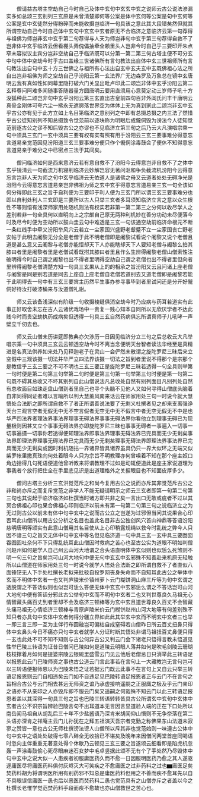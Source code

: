 <!-- { "loadSidebar": true } -->
　　僧请益古塔主空劫自己今时自己及体中玄句中玄玄中玄之说师云古公说法渗漏实多如总颂三玄别列三玄原是未曾清楚即何等公案是体中玄何等公案是句中玄何等公案是玄中玄徒然分得粉碎而未能收摄岂临济一句具该之意此其大段错矣然但就其所谓空劫自己今时自己体中玄句中玄玄中玄者原无不合临济之意临济云第一句荐得与祖佛为师岂非玄中玄乎第二句荐得与人天为师岂非句中玄乎第三句荐得自救不了岂非体中玄乎临济云但看棚头弄傀儡抽牵全赖里头人岂非今时自己乎三要印开朱点窄未容拟议主宾分岂非空劫自己乎临济既可以分第一第二第三何古塔主便不可分玄中句中体中空劫今时乎古曰盖缘三世诸佛所有言句教法出自体中玄三世祖师所有言句教法出自句中玄十方三世佛之与祖所有心法出自玄中玄夫玄中玄既佛祖心法之所自出岂非祖佛为师之空劫自己乎汾阳云第一玄法界广无边森罗及万象总在镜中玄唐明云我有真如性如同幕里隐打破六门关显出毗卢印此二颂岂非体中玄乎汾阳云第二玄释尊问阿难多闻随事答随器量方圆唐明云要用直须用心意莫定动三岁师子吼十方没狐种此二颂岂非句中玄乎汾阳云第三玄直出古皇前四句百非外阊氏问丰干唐明云真骨金刚体可夸六尘一拂永无遮廓落世界空为体体上无为真到家此二颂岂非玄中玄乎古公亦有见于此方立如上名目第临济之意别列之中即有总摄总摄之内三法了然惜乎古公徒知别列不知总摄致令觉范前以逐块称为明眼后成儱侗毁为谤法今人徒知觉范前逐古公之谬不知后毁古公之亦谬也不见临济立第三句之后乃云大凡演唱宗乘一句中须具三玄门一玄中须具三要有权有实有照有用手汾阳云三玄三要事难分得意忘言道易亲觉范因见汾阳道三玄三要事难分便只作个儱侗涂毒鼓会了便休不知得意忘言道易亲于难分之中已密点三法于其间矣。

　　僧问临济如何是西来意济云若有意自救不了汾阳今云得意岂非自救不了之体中玄乎镜清云一句截流万机寝削临济云妙解岂容无著问沤和争负截流机汾阳今云得意忘言岂非人天为师之句中玄乎临济云无依道人是诸佛之母又云道者处处无碍净光是汾阳今云得意忘言道易亲岂非佛祖为师之玄中玄乎得意忘言道易亲三玄一句全该如何分得即此三玄之旨于自利便为三要印于利人便为三玄门所以谓三玄三要事难分也即以自利处利人三玄即是三要所以古人只举三玄者多耳须知临济立言之意以众生根性不等则悟有浅深师家用处随机则法有权实若非第一第二第三之分何以收尽学人之差别若非一句全具何以直明向上之宗猷自己原无两种利机妙在善分功动未尽便落今时及尽今时便为空劫所以鼓山圭云句中难透是三玄一句该通空劫前临济命根元不断一条红线手中牵又汾阳举风穴云若立一尘家国兴盛野老颦蹙不立一尘家国丧亡野老安帖于此明去阇黎无分全是老僧于此不明老僧即是阇黎试看说个阇黎又说个老僧且道是甚么意又云阇黎与老僧亦能悟却天下人亦能瞎却天下人要知老僧与阇黎么拍其膝曰者里是阇黎者里是老僧试看既拊其膝曰者里且作么生辨得阇黎老僧山僧索性注破明得今时自己谓之阇黎也出不得者里明得空劫自己谓之老僧也出不得者里但向者里辨得阇黎老僧清楚方知一句具三玄果从上的的相承之旨汾阳又云且问诸上座老僧与阇黎是同是别若道是同去上座自上座老僧自老僧若道别去又道老僧即是阇黎若能于此明得去一句中有三玄三要宾主历然平生事办参寻事毕到者里试问还是分开好儱侗好待汝打破漆桶来与汝道僧礼谢。

　　师又云该备浅深似有阶级一句收摄棱缝俱消空劫今时乃应病与药耳若道实有此事正好取舍未忘在古人云诸优戏场中一贵复一贱心知本自同所以无欣厌学者不达此贱今时而贵空劫执药成病矣但透得一句具三玄自然药病俱忘所谓真师子儿吼哮一声壁立千仞去也。

　　师又云山僧未历讲筵即教典亦欠涉历一日因见临济分立三句之后总收云大凡举唱宗乘一句中须具三玄云云顿透空劫今时不离当念便明天台智者读法华经至是真精进是名真法供养如来处乃见释迦老子在灵山一会俨然未散谓之旋陀罗尼三昧后来立空假中三观该摄一切法并华严立四法界该摄一切法之旨到者里说不得那个是宗那个是教信乎三玄三要之不可不明也三玄三要正是旋陀罗尼三昧若透得一句全具则举第一句时便是第二句第三句举第二句时便是第三句第一句举第三句时便是第一句第二句既不碍其总收又不坏其别列自此山僧说法凡总收处自然有别列面目凡别列处自然有总收面目如珠走盘山僧到者里自己也寻个头脑不见他人又如何寻得山僧底头脑着自非同得同证者难以言喻所以判大慧薰风南来话云在师家用处三句一时说今就大慧悟处合法断之即所谓自救不了者正所谓善说法要了无剩义杜撰者见之却来支离强诤天台三观言空者无假无中无不空言假者无空无中无不假言中者无空无假无不中是也华严四法界者理法界事法界理事无碍法界事事无碍法界你看他立到理事无碍已为现量极则因甚又立个事事无碍法界亦即旋陀罗尼三昧也事事无碍者一事遍入一切事一切事遍摄一切事你若透得便知理法界即事法界理事无碍法界已完具而无少无剩矣事法界即理法界理事无碍法界已完具而无少无剩矣理事无碍法界即理法界事法界已完具而无少无剩矣或因时利机随拈一界诸界皆具诸界虽具仍只一界大似环之无端又似紫罗帐里撒真珠向何处着眼今人只为宗旨不明教理亦何曾嗅着不知在那个座主奴口角边拾得几句死语便道他曾听教来将谓教理不过如是动辄便道此是座主家说道理为事我者个放行把住全在手里底见识是出道理格外之关捩眼目也不知面皮厚多少。

　　僧问古塔主分析三玄洪觉范斥之和尚今复用古公之说而亦斥其非觉范斥古公之非和尚亦斥之而复斥觉范之非学人不能无疑请明示之师云三玄者即第一句第二句第三句也其说起于临济临济如杜撰当时诸方即共非之矣一言出口无敢或疵者不过以其冥合佛祖心印也果合佛祖心印则临济以前未有第一句第二句第三句之说临济立之为无过则古公以前未有体中句中玄中之说而古公立之岂遂为过邪但当问其说果合心印否耳此山僧所以用古公分析之名目也盖此名目非古公独创风穴首山神鼎等答语汾阳慈明唐明等颂实有此意山僧用其名目使从上心印稍露规绳以救今时乱统之弊今人只因不谙三句之旨交无体中句中玄中等名但见临济道一句中具三玄一玄中具三要囫囵吞囫囵吐奈何不下只得乱统耳此山僧因时救病之苦心也至古公实为道眼不明如判僧问赵州如何是学人自己州云山河大地谓之合头语直明体中玄似则也似恁么死煞则不明一句三句之旨矣岂可山河大地句中便无句中玄玄中玄邪殊不知善赴来机原无轻触所以山僧道在师家用处三句一时说今就学人悟处合法断之即所谓自救不了者直似八面锋铓无人下手处杜撰长老拟来批驳自投罗网丧身失命而不自知耳此古公之举体中玄而不明体中玄者一也又判庐陵米价镇州萝卜云门糊饼洞山麻三斤等为句中玄谓之透脱谓之不答话似则也似岂可恁么答便无体中玄玄中玄邪恁么谓之不答话岂可山河大地句中便有答话分邪此古公举句中玄而不明句中玄者二也又判世尊良久马祖无心情智藏头痛百丈到者里却不会及临济三顿棒等为玄中玄且道世尊良久百丈不会智藏头痛马祖无心情临济三顿棒与青原庐陵米价云门糊饼赵州山河大地等有何差别殊不知只者亦具句中玄体中玄者何得分疆立界如此此其举玄中玄而不明玄中玄者三也举一即三言三即一互为主伴行布圆融岂可偏枯自成窒碍若山僧昨日所云百丈扭鼻只得体中玄鼻头今日不痛亦只句中玄者就学人分证时断其悟处非谓马祖扭百丈鼻便只得一玄也此处不可不知不知则与古公何异古公又判云门会下诸老只悟得言教未悟道见性举巴陵三转语为证昔日僧问巴陵如何是道陵云明眼人落井如何是吹毛剑陵云珊瑚枝枝撑着月如何是提婆宗陵云银碗里盛雪云门见云他后老僧忌日只消举此三转语足以报恩此云门巴陵师资之事也古公道云门言此事若在言句上一大藏教岂无言句岂可以三转语便报师恩以为巴陵未悟之证若据云门既云此事不在言句上又自云只举三转语足报恩则云门自相违矣云门如不自违足见巴陵转语足报恩者正与云门不在言句之旨相合古公与云门相去甚远无师资之谊乃承虚接响遥嗣之正服膺之极及乎云门亲印之语亦不从亲印之人亦毁斥即不服云门矣又遥嗣之何哉殊不知云门以此三转语足报恩者盖以其深得一句具三句之旨也巴陵三转语转转皆具古公所谓玄中玄句中玄体中玄者古公不识宗旨辨验巴陵言句不出耳道本无言因言显道验人端的正在下口处所以南岳闻马祖自从胡乱后三十年不少盐酱语乃深肯米胡闻仰山悟则不无争奈落在第二头语亦深肯之祥庵主云门儿孙犹在之拜五祖演灭吾宗者克勤之称佛果东山法道未寂寥之赞皆一意也古公无师杜撰谤法谤人山僧所以斥其非也觉范始则一味遵古公体中句中玄中之语处处破得七零八碎全无收拾已不堪矣及晚年来因僧问两堂首座同喝语时忽向主伴重重无著意处得个休歇乃云顿见三玄三要之旨遂颂云细看即是陷虎机忽轰一声涂毒鼓偷心死尽眼麻迷石女梦中毛卓竖据此颂不无有个了手处然乃尽毁体中句中玄中之说大似一人患疾者初服庸医药久而不愈一日因服明医药乃愈之其人遂驱逐庸医尽将庸医药料俱付灰烬灭大可笑疾之不愈庸医之过非药料之过也▆庸医足矣焚药料胡为将谓明医所用有别药邪不知总是庸医药料但用之不善而疾不愈耳先以自不具眼误信庸医一愚也后以恶医而焚药料二愚也觉范具有之山僧亦斥之者盖以今之杜撰长老惟学觉范焚药料手段而疾不愈故也亦山僧救世之苦心也。

